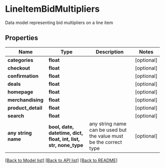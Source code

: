 # LineItemBidMultipliers

Data model representing bid multipliers on a line item

## Properties
Name | Type | Description | Notes
------------ | ------------- | ------------- | -------------
**categories** | **float** |  | [optional] 
**checkout** | **float** |  | [optional] 
**confirmation** | **float** |  | [optional] 
**deals** | **float** |  | [optional] 
**homepage** | **float** |  | [optional] 
**merchandising** | **float** |  | [optional] 
**product_detail** | **float** |  | [optional] 
**search** | **float** |  | [optional] 
**any string name** | **bool, date, datetime, dict, float, int, list, str, none_type** | any string name can be used but the value must be the correct type | [optional]

[[Back to Model list]](../README.md#documentation-for-models) [[Back to API list]](../README.md#documentation-for-api-endpoints) [[Back to README]](../README.md)



